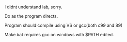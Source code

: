 I didnt understand lab, sorry.

Do as the program directs. 

Program should compile using VS or gcc(both c99 and 89)

Make.bat requires gcc on windows with $PATH edited.
